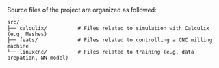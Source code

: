 Source files of the project are organized as followed:
```
src/
├── calculix/          # Files related to simulation with Calculix (e.g. Meshes)
├── feats/             # Files related to controlling a CNC milling machine
└── linuxcnc/          # Files related to training (e.g. data prepation, NN model)
```
